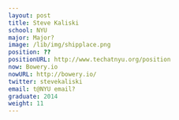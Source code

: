 ```yaml
---
layout: post
title: Steve Kaliski
school: NYU
major: Major?
image: /lib/img/shipplace.png
position: ??
positionURL: http://www.techatnyu.org/position
now: Bowery.io
nowURL: http://bowery.io/
twitter: stevekaliski
email: t@NYU email?
graduate: 2014
weight: 11
---
```

